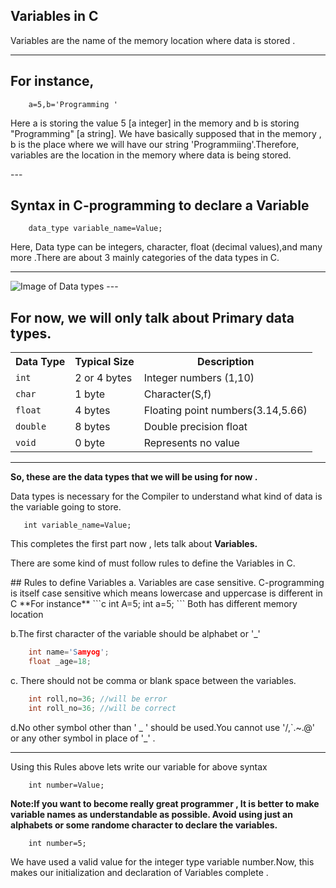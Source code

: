 ## Variables in C

Variables are the name of the memory location where data is stored .

---
 ## For instance,
        a=5,b='Programming '
<p>Here a is storing the value 5 [a integer] in the memory and b is storing "Programming" [a string]. We have basically supposed that in the memory , b is the place where we will have our string 'Programmiing'.Therefore, variables are the  location in the memory where data is being stored.</p>
---

## Syntax in C-programming to declare a Variable
```
    data_type variable_name=Value;
```
 Here, Data type can be integers, character, float (decimal values),and many more .There are about 3 mainly categories of the data types in C.
 
---

 <img src="https://media.geeksforgeeks.org/wp-content/uploads/20220808115138/DatatypesInC.jpg" alt="Image of Data types"/>
---

<h2>For now, we will only talk about Primary data types.</h2>
 <table align="center">
    <tr>
      <th>Data Type</th>
      <th>Typical Size</th>
      <th>Description</th>
    </tr>
    <tr>
      <td><code>int</code></td>
      <td>2 or 4 bytes</td>
      <td>Integer numbers (1,10)</td>
    </tr>
    <tr>
      <td><code>char</code></td>
      <td>1 byte</td>
      <td>Character(S,f)</td>
    </tr>
    <tr>
      <td><code>float</code></td>
      <td>4 bytes</td>
      <td>Floating point numbers(3.14,5.66)</td>
    </tr>
    <tr>
      <td><code>double</code></td>
      <td>8 bytes</td>
      <td>Double precision float</td>
    </tr>
    <tr>
      <td><code>void</code></td>
      <td>0 byte</td>
      <td>Represents no value</td>
    </tr>
  </table>

---

<p><strong>So, these are the data types that we will be using for now .</strong></p>

<p>Data types is necessary for the Compiler to understand what kind of data is the variable going to store. </p>

```
   int variable_name=Value;

```

<p>This completes the first part now , lets talk about <b>Variables.</b></p>

<p>There are some kind of must follow rules to define the Variables in C. </p>
## Rules to define Variables
a. Variables are case sensitive. C-programming is itself case sensitive which means lowercase and uppercase is different in C 
**For instance**
```c
    int A=5;
    int a=5;
```
 Both has different memory location

b.The first character of the variable should be alphabet or '_'
```c
    int name='Samyog';
    float _age=18;
```

c. There should not be comma or blank space between the variables.

```c
    int roll,no=36; //will be error
    int roll_no=36; //will be correct
```

d.No other symbol other than ' _ ' should be used.You cannot use '/,`.~.@' or any other symbol in place of '_' .

---

<p>Using this Rules above lets write our variable for above syntax <p>

```
    int number=Value;
```
<p><b>Note:If you want to become really great programmer , It is better to make variable names as understandable as possible. Avoid using just an alphabets or some randome character to declare the variables. </b></p>

```
    int number=5;
```

<p> We have used a valid value for the integer type variable number.Now, this makes our initialization and declaration of Variables complete . </p>




